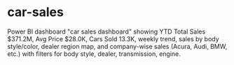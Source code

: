 # car-sales
Power BI dashboard "car sales dashboard" showing YTD Total Sales $371.2M, Avg Price $28.0K, Cars Sold 13.3K, weekly trend, sales by body style/color, dealer region map, and company-wise sales (Acura, Audi, BMW, etc.) with filters for body style, dealer, transmission, engine.
